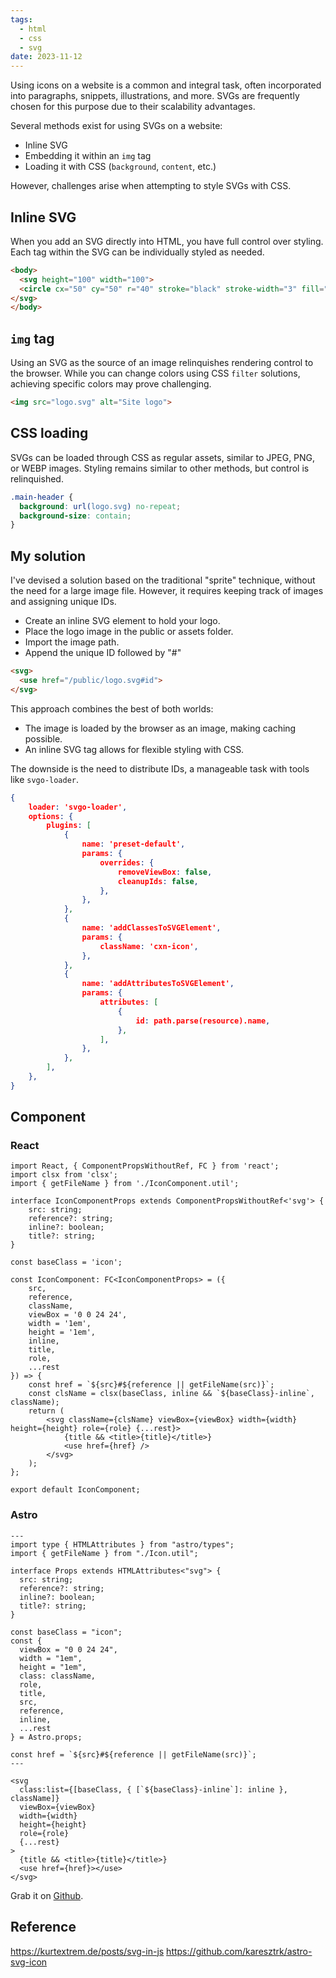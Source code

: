 ```yaml
---
tags:
  - html
  - css
  - svg
date: 2023-11-12
---
```

Using icons on a website is a common and integral task, often incorporated into paragraphs, snippets, illustrations, and more. SVGs are frequently chosen for this purpose due to their scalability advantages.

Several methods exist for using SVGs on a website:

- Inline SVG
- Embedding it within an `img` tag
- Loading it with CSS (`background`, `content`, etc.)

However, challenges arise when attempting to style SVGs with CSS.
## Inline SVG
When you add an SVG directly into HTML, you have full control over styling. Each tag within the SVG can be individually styled as needed.
```html
<body>
  <svg height="100" width="100">
  <circle cx="50" cy="50" r="40" stroke="black" stroke-width="3" fill="red" />
</svg> 
</body>
```
## `img` tag
Using an SVG as the source of an image relinquishes rendering control to the browser. While you can change colors using CSS `filter` solutions, achieving specific colors may prove challenging.
```html
<img src="logo.svg" alt="Site logo">
```
## CSS loading
SVGs can be loaded through CSS as regular assets, similar to JPEG, PNG, or WEBP images. Styling remains similar to other methods, but control is relinquished.

```css
.main-header {
  background: url(logo.svg) no-repeat;
  background-size: contain;
}
```

## My solution
I've devised a solution based on the traditional "sprite" technique, without the need for a large image file. However, it requires keeping track of images and assigning unique IDs.

- Create an inline SVG element to hold your logo.
- Place the logo image in the public or assets folder.
- Import the image path.
- Append the unique ID followed by "#"
```html
<svg>
  <use href="/public/logo.svg#id">
</svg>
```
This approach combines the best of both worlds:

- The image is loaded by the browser as an image, making caching possible.
- An inline SVG tag allows for flexible styling with CSS.

The downside is the need to distribute IDs, a manageable task with tools like `svgo-loader`.

```json
{
    loader: 'svgo-loader',
    options: {
        plugins: [
            {
                name: 'preset-default',
                params: {
                    overrides: {
                        removeViewBox: false,
                        cleanupIds: false,
                    },
                },
            },
            {
                name: 'addClassesToSVGElement',
                params: {
                    className: 'cxn-icon',
                },
            },
            {
                name: 'addAttributesToSVGElement',
                params: {
                    attributes: [
                        {
                            id: path.parse(resource).name,
                        },
                    ],
                },
            },
        ],
    },
}

```

## Component
### React
```tsx
import React, { ComponentPropsWithoutRef, FC } from 'react';
import clsx from 'clsx';
import { getFileName } from './IconComponent.util';

interface IconComponentProps extends ComponentPropsWithoutRef<'svg'> {
    src: string;
    reference?: string;
    inline?: boolean;
    title?: string;
}

const baseClass = 'icon';

const IconComponent: FC<IconComponentProps> = ({
    src,
    reference,
    className,
    viewBox = '0 0 24 24',
    width = '1em',
    height = '1em',
    inline,
    title,
    role,
    ...rest
}) => {
    const href = `${src}#${reference || getFileName(src)}`;
    const clsName = clsx(baseClass, inline && `${baseClass}-inline`, className);
    return (
        <svg className={clsName} viewBox={viewBox} width={width} height={height} role={role} {...rest}>
            {title && <title>{title}</title>}
            <use href={href} />
        </svg>
    );
};

export default IconComponent;
```
### Astro
```astro
---
import type { HTMLAttributes } from "astro/types";
import { getFileName } from "./Icon.util";

interface Props extends HTMLAttributes<"svg"> {
  src: string;
  reference?: string;
  inline?: boolean;
  title?: string;
}

const baseClass = "icon";
const {
  viewBox = "0 0 24 24",
  width = "1em",
  height = "1em",
  class: className,
  role,
  title,
  src,
  reference,
  inline,
  ...rest
} = Astro.props;

const href = `${src}#${reference || getFileName(src)}`;
---

<svg
  class:list={[baseClass, { [`${baseClass}-inline`]: inline }, className]}
  viewBox={viewBox}
  width={width}
  height={height}
  role={role}
  {...rest}
>
  {title && <title>{title}</title>}
  <use href={href}></use>
</svg>

```
Grab it on [Github](https://github.com/karesztrk/astro-svg-icon).
## Reference
https://kurtextrem.de/posts/svg-in-js
https://github.com/karesztrk/astro-svg-icon